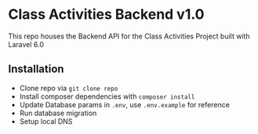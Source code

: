 # Class Activities Backend v1.0

This repo houses the Backend API for the Class Activities Project built with Laravel 6.0


## Installation
- Clone repo via `git clone repo`
- Install composer dependencies with `composer install`
- Update Database params in `.env`, use `.env.example` for reference
- Run database migration
- Setup local DNS
